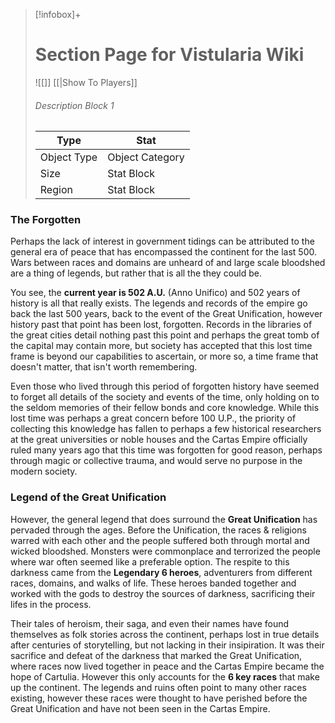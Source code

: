 > [!infobox]+
> # Section Page for Vistularia Wiki
> ![[]]
> [[|Show To Players]]
> ###### Description Block 1
> Type |  Stat |
> ---|---|
> Object Type | Object Category |
> Size | Stat Block |
> Region | Stat Block|

### The Forgotten

Perhaps the lack of interest in government tidings can be attributed to the general era of peace that has encompassed the continent for the last 500. Wars between races and domains are unheard of and large scale bloodshed are a thing of legends, but rather that is all the they could be. 

You see, the **current year is 502 A.U.** (Anno Unifico) and 502 years of history is all that really exists. The legends and records of the empire go back the last 500 years, back to the event of the Great Unification, however history past that point has been lost, forgotten. Records in the libraries of the great cities detail nothing past this point and perhaps the great tomb of the capital may contain more, but society has accepted that this lost time frame is beyond our capabilities to ascertain, or more so, a time frame that doesn't matter, that isn't worth remembering.

Even those who lived through this period of forgotten history have seemed to forget all details of the society and events of the time, only holding on to the seldom memories of their fellow bonds and core knowledge. While this lost time was perhaps a great concern before 100 U.P., the priority of collecting this knowledge has fallen to perhaps a few historical researchers at the great universities or noble houses and the Cartas Empire officially ruled many years ago that this time was forgotten for good reason, perhaps through magic or collective trauma, and would serve no purpose in the modern society.

### Legend of the Great Unification

However, the general legend that does surround the **Great Unification** has pervaded through the ages. Before the Unification, the races & religions warred with each other and the people suffered both through mortal and wicked bloodshed. Monsters were commonplace and terrorized the people where war often seemed like a preferable option. The respite to this darkness came from the **Legendary 6 heroes**, adventurers  from different races, domains, and walks of life. These heroes banded together and worked with the gods to destroy the sources of darkness, sacrificing their lifes in the process. 

Their tales of heroism, their saga, and even their names have found themselves as folk stories across the continent, perhaps lost in true details after centuries of storytelling, but not lacking in their insipiration. It was their sacrifice and defeat of the darkness that marked the Great Unification, where races now lived together in peace and the Cartas Empire became the hope of Cartulia. However this only accounts for the **6 key races** that make up the continent. The legends and ruins often point to many other races existing, however these races were thought to have perished before the Great Unification and have not been seen in the Cartas Empire.
